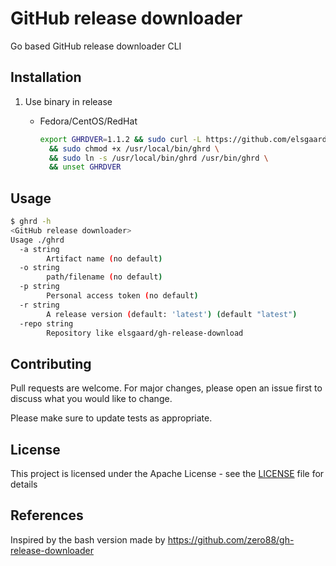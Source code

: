 # GitHub release downloader

Go based GitHub release downloader CLI

## Installation

1. Use binary in release

    - Fedora/CentOS/RedHat

      ```bash
      export GHRDVER=1.1.2 && sudo curl -L https://github.com/elsgaard/gh-release-downloader/releases/download/v$GHRDVER/ghrd -o /usr/local/bin/ghrd \
        && sudo chmod +x /usr/local/bin/ghrd \
        && sudo ln -s /usr/local/bin/ghrd /usr/bin/ghrd \
        && unset GHRDVER
      ```

## Usage

```bash
$ ghrd -h
<GitHub release downloader>
Usage ./ghrd
  -a string
        Artifact name (no default)
  -o string
        path/filename (no default)
  -p string
        Personal access token (no default)
  -r string
        A release version (default: 'latest') (default "latest")
  -repo string
        Repository like elsgaard/gh-release-download
```

## Contributing

Pull requests are welcome. For major changes, please open an issue first to discuss what you would like to change.

Please make sure to update tests as appropriate.

## License

This project is licensed under the Apache License - see the [LICENSE](./LICENSE) file for details

## References

Inspired by the bash version made by https://github.com/zero88/gh-release-downloader
